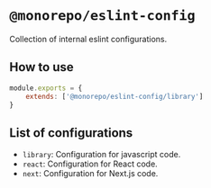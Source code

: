 # `@monorepo/eslint-config`

Collection of internal eslint configurations.

## How to use

```js
module.exports = {
	extends: ['@monorepo/eslint-config/library']
}
```

## List of configurations

- `library`: Configuration for javascript code.
- `react`: Configuration for React code.
- `next`: Configuration for Next.js code.
